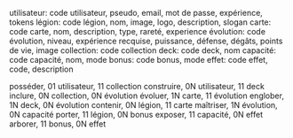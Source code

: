 utilisateur: code utilisateur, pseudo, email, mot de passe, expérience, tokens
légion: code légion, nom, image, logo, description, slogan
carte: code carte, nom, description, type, rareté, experience
évolution: code évolution, niveau, expérience recquise, puissance, défense, dégâts, points de vie, image
collection: code collection
deck: code deck, nom
capacité: code capacité, nom, mode
bonus: code bonus, mode
effet: code effet, code, description

posséder, 01 utilisateur, 11 collection
construire, 0N utilisateur, 11 deck
inclure, 0N collection, 0N évolution
évoluer, 1N carte, 11 évolution
englober, 1N deck, 0N évolution
contenir, 0N légion, 11 carte
maîtriser, 1N évolution, 0N capacité
porter, 11 légion, 0N bonus
exposer, 11 capacité, 0N effet
arborer, 11 bonus, 0N effet